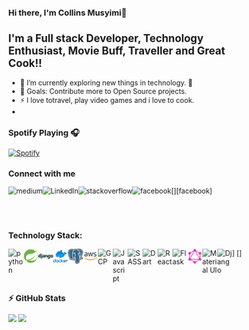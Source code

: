 ### Hi there, I'm Collins Musyimi👋

## I'm a Full stack Developer, Technology Enthusiast, Movie Buff,  Traveller and Great Cook!!

- 🌱 I’m currently exploring new things in technology. 🤣
- 🥅 Goals: Contribute more to Open Source projects.
- ⚡ I love totravel, play video games and i love to cook.
- 

### Spotify Playing 🎧

[![Spotify](https://novatorem.ereshzealous.vercel.app/api/spotify)](https://open.spotify.com/user/bc5yb6pqs4zoiykj57058n1v7)

### Connect with me 

[<img align="left" alt="medium" src="https://img.shields.io/badge/medium-%2312100E.svg?&style=for-the-badge&logo=medium&logoColor=white" />][blog]
[<img align="left" alt="LinkedIn" src="https://img.shields.io/badge/linkedin-%230077B5.svg?&style=for-the-badge&logo=linkedin&logoColor=white" />][linkedin]
[<img align="left" alt="stackoverflow" src="https://img.shields.io/badge/stack%20overflow-FE7A16?logo=stack-overflow&logoColor=white&style=for-the-badge" />][stackoverflow]
[<img align="left" alt="facebook" src="https://img.shields.io/badge/facebook-%231877F2.svg?&style=for-the-badge&logo=facebook&logoColor=white" />][facebook]

<br />
<br />

### Technology Stack:

]
[<img align="left" alt="python" width="30px" src="https://cdn.jsdelivr.net/npm/simple-icons@v3/icons/python.svg" />]
[<img align="left" alt="Flutter" width="30px" src="https://raw.githubusercontent.com/github/explore/80688e429a7d4ef2fca1e82350fe8e3517d3494d/topics/spring-boot/spring-boot.png" />][blog]
[<img align="left" alt="Django" width="30px" src="https://raw.githubusercontent.com/github/explore/80688e429a7d4ef2fca1e82350fe8e3517d3494d/topics/django/django.png" />][blog]
[<img align="left" alt="Docker" width="30px" src="https://raw.githubusercontent.com/github/explore/80688e429a7d4ef2fca1e82350fe8e3517d3494d/topics/docker/docker.png" />][blog]
[<img align="left" alt="Postgresql" width="30px" src="https://raw.githubusercontent.com/github/explore/80688e429a7d4ef2fca1e82350fe8e3517d3494d/topics/postgresql/postgresql.png" />][blog]
[<img align="left" alt="AWS" width="30px" src="https://raw.githubusercontent.com/github/explore/fbceb94436312b6dacde68d122a5b9c7d11f9524/topics/aws/aws.png" />][blog]
[<img align="left" alt="GCP" width="30px" src="https://cdn.jsdelivr.net/npm/simple-icons@v3/icons/googlecloud.svg" />][blog]
[<img align="left" alt="Javascript" width="30px" src="https://img.shields.io/badge/javascript-%23F7DF1E.svg?&style=for-the-badge&logo=javascript&logoColor=black" />][blog]
[<img align="left" alt="SASS" width="30px" src="https://img.shields.io/badge/sass%20-%23CC6699.svg?&style=for-the-badge&logo=sass&logoColor=white" />][blog]
[<img align="left" alt="Dart" width="30px" src="https://img.shields.io/badge/dart-%230175C2.svg?&style=for-the-badge&logo=dart&logoColor=white" />][blog]
[<img align="left" alt="React" width="30px" src="https://img.shields.io/badge/react%20-%2320232a.svg?&style=for-the-badge&logo=react&logoColor=%2361DAFB" />][blog]
[<img align="left" alt="Flask" width="30px" src="https://img.shields.io/badge/flask%20-%23000.svg?&style=for-the-badge&logo=flask&logoColor=white" />][blog]
[<img align="left" alt="GraphQL" width="30px" src="https://raw.githubusercontent.com/github/explore/5c058a388828bb5fde0bcafd4bc867b5bb3f26f3/topics/graphql/graphql.png" />][blog]
[<img align="left" alt="Material UI" width="30px" src="https://img.shields.io/badge/material%20ui%20-%230081CB.svg?&style=for-the-badge&logo=material-ui&logoColor=white" />][blog]
[<img align="left" alt="Django" width="30px" src="https://img.shields.io/badge/django%20-%23092E20.svg?&style=for-the-badge&logo=django&logoColor=white" />][blog]

<br />
<br />


### :zap: GitHub Stats




<p>
<!-- GitHub Stats -->
<img height="180em" src="https://github-readme-stats.vercel.app/api?username=musyimi97&show_icons=true&hide_border=true" />

<!-- Most Used Languages -->
<img height="180em" src="https://github-readme-stats.vercel.app/api/top-langs/?username=musyimi97&exclude_repo=KNN-Image-Classification&show_icons=true&hide_border=true&layout=compact&langs_count=8"/>
</p>


[blog]: https://collinsmusyimi.medium.com/
[linkedin]: https://www.linkedin.com/in/collins-musyimi-aa8074163/
[stackoverflow]: https://stackoverflow.com/users/11227110/collins-musyimi
[twitter]:https://twitter.com/CollinsArles2

